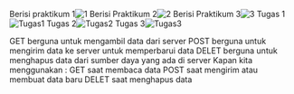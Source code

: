 Berisi praktikum 1![1](https://github.com/user-attachments/assets/632ec702-10f5-4a5d-b38c-da39f083217b)
Berisi Praktikum 2![2](https://github.com/user-attachments/assets/78b9e179-7150-45f2-8f41-334f8f8725e0)
Berisi Praktikum 3![3](https://github.com/user-attachments/assets/1397b10b-283c-48a3-9319-2c649470aa9a)
Tugas 1![Tugas1](https://github.com/user-attachments/assets/8c924329-ca73-4403-9a24-869f2dc31cfd)
Tugas 2![Tugas2](https://github.com/user-attachments/assets/0751f812-c3a5-45f8-a8b4-1ca8908fb71c)
Tugas 3![Tugas3](https://github.com/user-attachments/assets/dfeb96ab-b2c9-4b5d-a4a1-fed89739fba0)


GET berguna untuk mengambil data dari server
POST berguna untuk mengirim data ke server untuk memperbarui data
DELET berguna untuk menghapus data dari sumber daya yang ada di server
Kapan kita menggunakan :
GET saat membaca data
POST saat mengirim atau membuat data baru
DELET saat menghapus data 
